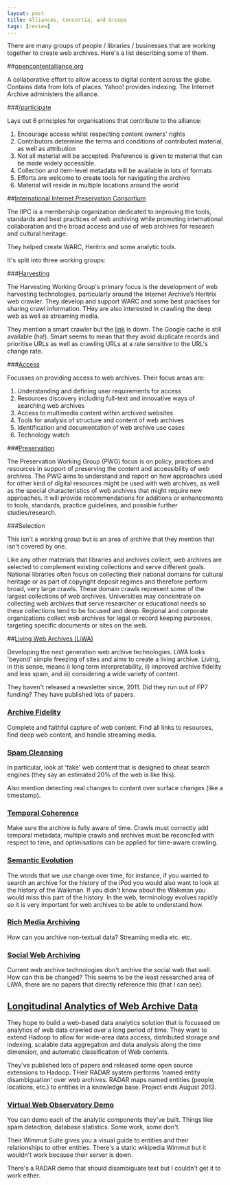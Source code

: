 ```yaml
---
layout: post
title: Alliances, Consortia, and Groups
tags: [review]
---
```


There are many groups of people / libraries / businesses that are working together to create web archives. Here's a list describing some of them.

##[opencontentalliance.org](http://www.opencontentalliance.org)

A collaborative effort to allow access to digital content across the globe. Contains data from lots of places. Yahoo! provides indexing. The Internet Archive administers the alliance.

###[/participate](http://www.opencontentalliance.org/participate/)

Lays out 6 principles for organisations that contribute to the alliance:

1. Encourage access whilst respecting content owners' rights
2. Contributors determine the terms and conditions of contributed material, as well as attribution
3. Not all material will be accepted. Preference is given to material that can be made widely accessible.
4. Collection and item-level metadata will be available in lots of formats
5. Efforts are welcome to create tools for navigating the archive
6. Material will reside in multiple locations around the world

##[International Internet Preservation Consortium](http://netpreserve.org/)

The IIPC is a membership organization dedicated to improving the tools, standards and best practices of web archiving while promoting international collaboration and the broad access and use of web archives for research and cultural heritage.

They helped create WARC, Heritrix and some analytic tools.

It's split into three working groups:

###[Harvesting](http://netpreserve.org/harvesting-working-group)

The Harvesting Working Group's primary focus is the development of web harvesting technologies, particularly around the Internet Archive’s Heritrix web crawler. They develop and support WARC and some best practises for sharing crawl information. THey are also interested in crawling the deep web as well as streaming media.

They mention a smart crawler but the [link](http://wa.archive.org/blog/2007/03/17/heritrix-1120-crawling-smarter/) is down. The Google cache is still available (ha!). Smart seems to mean that they avoid duplicate records and prioritise URLs as well as crawling URLs at a rate sensitive to the URL's change rate.

###[Access](http://netpreserve.org/access-working-group)

Focusses on providing access to web archives. Their focus areas are:

1. Understanding and defining user requirements for access
2. Resources discovery including full-text and innovative ways of searching web archives
3. Access to multimedia content within archived websites
4. Tools for analysis of structure and content of web archives
5. Identification and documentation of web archive use cases
6. Technology watch

###[Preservation](http://netpreserve.org/preservation-working-group)

The Preservation Working Group (PWG) focus is on policy, practices and resources in support of preserving the content and accessibility of web archives. The PWG aims to understand and report on how approaches used for other kind of digital resources might be used with web archives, as well as the special characteristics of web archives that might require new approaches. It will provide recommendations for additions or enhancements to tools, standards, practice guidelines, and possible further studies/research.

###Selection

This isn't a working group but is an area of archive that they mention that isn't covered by one.

Like any other materials that libraries and archives collect, web archives are selected to complement existing collections and serve different goals. National libraries often focus on collecting their national domains for cultural heritage or as part of copyright deposit regimes and therefore perform broad, very large crawls. These domain crawls represent some of the largest collections of web archives. Universities may concentrate on collecting web archives that serve researcher or educational needs so these collections tend to be focused and deep. Regional and corporate organizations collect web archives for legal or record keeping purposes, targeting specific documents or sites on the web.

##[Living Web Archives (LiWA)](http://www.liwa-project.eu/)

Developing the next generation web archive technologies. LiWA looks 'beyond' simple freezing of sites and aims to create a living archive. Living, in this sense, means i) long term interpretability, ii) improved archive fidelity and less spam, and iii) considering a wide variety of content.

They haven't released a newsletter since, 2011. Did they run out of FP7 funding? They have published lots of papers.

### [Archive Fidelity](http://liwa-project.eu/index.php/thema/C5)

Complete and faithful capture of web content. Find all links to resources, find deep web content, and handle streaming media.

### [Spam Cleansing](http://liwa-project.eu/index.php/thema/C4)

In particular, look at 'fake' web content that is designed to cheat search engines (they say an estimated 20% of the web is like this).

Also mention detecting real changes to content over surface changes (like a timestamp).

### [Temporal Coherence](http://liwa-project.eu/index.php/thema/C6)

Make sure the archive is fully aware of time. Crawls must correctly add temporal metadata, multiple crawls and archives must be reconciled with respect to time, and optimisations can be applied for time-aware crawling.

### [Semantic Evolution](http://liwa-project.eu/index.php/thema/C7)

The words that we use change over time, for instance, if you wanted to search an archive for the history of the iPod you would also want to look at the history of the Walkman. If you didn't know about the Walkman you would miss this part of the history. In the web, terminology evolves rapidly so it is very important for web archives to be able to understand how.

### [Rich Media Archiving](http://liwa-project.eu/index.php/thema/C9/)

How can you archive non-textual data? Streaming media etc. etc.

### [Social Web Archiving](http://liwa-project.eu/index.php/thema/C8/)

Current web archive technologies don't archive the social web that well. How can this be changed? This seems to be the least researched area of LiWA, there are no papers that directly reference this (that I can see).

## [Longitudinal Analytics of Web Archive Data](http://www.lawa-project.eu/)

They hope to build a web-based data analytics solution that is focussed on analytics of web data crawled over a long period of time. They want to extend Hadoop to allow for wide-area data access, distributed storage and indexing, scalable data aggregation and data analysis along the time dimension, and automatic classification of Web contents.

They've published lots of papers and released some open source extensions to Hadoop. THeir RADAR system performs 'named entity disambiguation' over web archives. RADAR maps named entities (people, locations, etc.) to entities in a knowledge base. Project ends August 2013.

### [Virtual Web Observatory Demo](http://vwo.lawa-project.eu/)

You can demo each of the analytic components they've built. Things like spam detection, database statistics. Some work, some don't.

Their Wimmut Suite gives you a visual guide to entities and their relationships to other entities. There's a static wikipedia Wimmut but it wouldn't work because their server is down.

There's a RADAR demo that should disambiguate text but I couldn't get it to work either.
